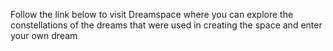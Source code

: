 Follow the link below to visit Dreamspace where you can explore the constellations of the dreams that were used in creating the space and enter your own dream